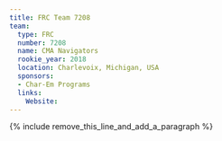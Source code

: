 ```yaml
---
title: FRC Team 7208
team:
  type: FRC
  number: 7208
  name: CMA Navigators
  rookie_year: 2018
  location: Charlevoix, Michigan, USA
  sponsors:
  - Char-Em Programs
  links:
    Website:
---
```


{% include remove_this_line_and_add_a_paragraph %}